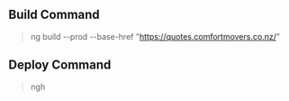 ## Build Command

> ng build --prod --base-href "https://quotes.comfortmovers.co.nz/"

## Deploy Command

> ngh